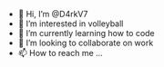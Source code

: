 - 👋 Hi, I’m @D4rkV7
- 👀 I’m interested in volleyball
- 🌱 I’m currently learning how to code
- 💞️ I’m looking to collaborate on work
- 📫 How to reach me ...

<!---
D4rkV7/D4rkV7 is a ✨ special ✨ repository because its `README.md` (this file) appears on your GitHub profile.
You can click the Preview link to take a look at your changes.
--->
